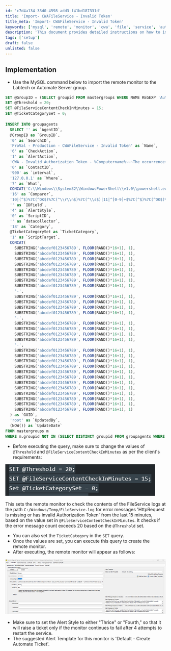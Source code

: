 ```yaml
---
id: 'c7d4a134-33d0-4598-add3-f41bd187331d'
title: 'Import- CWAFileService - Invalid Token'
title_meta: 'Import- CWAFileService - Invalid Token'
keywords: ['mysql', 'remote', 'monitor', 'cwa', 'file', 'service', 'authorization', 'token']
description: 'This document provides detailed instructions on how to implement a remote monitor for the CWA File Service using MySQL. It includes SQL commands to set up the monitor, adjust thresholds, and configure alerts based on specific error messages in the logs. Ensure that the settings are tailored to meet client requirements for effective monitoring and alerting.'
tags: ['setup']
draft: false
unlisted: false
---
```


## Implementation

- Use the MySQL command below to import the remote monitor to the Labtech or Automate Server group.

```sql
SET @GroupID = (SELECT groupid FROM mastergroups WHERE NAME REGEXP 'Automate Server|Labtech Server' AND fullname LIKE 'Service Plans%');
SET @Threshold = 20;
SET @FileServiceContentCheckInMinutes = 15;
SET @TicketCategorySet = 0;

INSERT INTO groupagents 
  SELECT '' as `AgentID`,
  @GroupID as `GroupID`,
  '0' as `SearchID`,
  'ProVal - Production - CWAFileService - Invalid Token' as `Name`,
  '6' as `CheckAction`,
  '1' as `AlertAction`,
  'CWA - Invalid Authorization Token - %Computername%~~~The occurrence(s) of an Invalid Token Authorization error within the logs C:\\Windows\\Temp\\FileService.log is fixed after restarting the CWAFileService.!!!CWA - Invalid Authorization Token - %Computername%~~~The %computername% (Automate) Server is currently reporting an Invalid Token Authorization error within the logs C:\\Windows\\Temp\\FileService.log. The occurrences are %RESULT%. Typically, restarting the CWAFileService resolves this, but we have attempted to restart the service 4 times and the errors persist after every restart.' as `AlertMessage`,
  '0' as `ContactID`,
  '900' as `interval`,
  '127.0.0.1' as `Where`,
  '7' as `What`,
  CONCAT('C:\\Windows\\System32\\WindowsPowerShell\\v1.0\\powershell.exe -ExecutionPolicy Bypass -Command \"$threshold = ', @Threshold, ';$path = ''C:\\Windows\\Temp\\FileService.log''; if (Test-Path $path) { $content = foreach ( $line in $(Get-Content -path $path | Where-Object { $_ -match ''HttpRequest is missing or has invalid Authorization Token'' } ) ) { $line }; $problems = foreach ($err in $content) { if ($err -match '' - (([0-9]{1,2}/){2}[0-9]{4} ([0-9]{1,2}:){2}[0-9]{1,2} [AP]M) -'') { if ([DateTime]$matches[1] -ge (Get-Date).AddMinutes(-', @FileServiceContentCheckInMinutes, ')) {$err} } } if ($problems.count -ge $threshold) { Restart-Service -Name ''CWAFileService'' -Force -ErrorAction SilentlyContinue -WarningAction SilentlyContinue; return $problems.count}}/"') as `DataOut`,
  '16' as `Comparor`,
  '10|(^$)%7C(^OK$)%7C(^\\r\\n$)%7C(^\\s$)|11|^[0-9]+$%7C(^$)%7C(^OK$)%7C(^\\r\\n$)%7C(^\\s$)|10|^[0-9]+$' as `DataIn`,
  '' as `IDField`,
  '4' as `AlertStyle`,
  '0' as `ScriptID`,
  '' as `datacollector`,
  '18' as `Category`,
  @TicketCategorySet as `TicketCategory`,
  '1' as `ScriptTarget`,
  CONCAT(
    SUBSTRING('abcdef0123456789', FLOOR(RAND()*16+1), 1),
    SUBSTRING('abcdef0123456789', FLOOR(RAND()*16+1), 1),
    SUBSTRING('abcdef0123456789', FLOOR(RAND()*16+1), 1),
    SUBSTRING('abcdef0123456789', FLOOR(RAND()*16+1), 1),
    SUBSTRING('abcdef0123456789', FLOOR(RAND()*16+1), 1),
    SUBSTRING('abcdef0123456789', FLOOR(RAND()*16+1), 1),
    SUBSTRING('abcdef0123456789', FLOOR(RAND()*16+1), 1),
    SUBSTRING('abcdef0123456789', FLOOR(RAND()*16+1), 1),
    '-',
    SUBSTRING('abcdef0123456789', FLOOR(RAND()*16+1), 1),
    SUBSTRING('abcdef0123456789', FLOOR(RAND()*16+1), 1),
    SUBSTRING('abcdef0123456789', FLOOR(RAND()*16+1), 1),
    SUBSTRING('abcdef0123456789', FLOOR(RAND()*16+1), 1),
    '-',
    SUBSTRING('abcdef0123456789', FLOOR(RAND()*16+1), 1),
    SUBSTRING('abcdef0123456789', FLOOR(RAND()*16+1), 1),
    SUBSTRING('abcdef0123456789', FLOOR(RAND()*16+1), 1),
    SUBSTRING('abcdef0123456789', FLOOR(RAND()*16+1), 1),
    '-',
    SUBSTRING('abcdef0123456789', FLOOR(RAND()*16+1), 1),
    SUBSTRING('abcdef0123456789', FLOOR(RAND()*16+1), 1),
    SUBSTRING('abcdef0123456789', FLOOR(RAND()*16+1), 1),
    SUBSTRING('abcdef0123456789', FLOOR(RAND()*16+1), 1),
    SUBSTRING('abcdef0123456789', FLOOR(RAND()*16+1), 1),
    SUBSTRING('abcdef0123456789', FLOOR(RAND()*16+1), 1),
    SUBSTRING('abcdef0123456789', FLOOR(RAND()*16+1), 1),
    SUBSTRING('abcdef0123456789', FLOOR(RAND()*16+1), 1),
    SUBSTRING('abcdef0123456789', FLOOR(RAND()*16+1), 1),
    SUBSTRING('abcdef0123456789', FLOOR(RAND()*16+1), 1),
    SUBSTRING('abcdef0123456789', FLOOR(RAND()*16+1), 1),
    SUBSTRING('abcdef0123456789', FLOOR(RAND()*16+1), 1)
  ) as `GUID`,
  'root' as `UpdatedBy`,
  (NOW()) as `UpdateDate`
FROM mastergroups m
WHERE m.groupid NOT IN (SELECT DISTINCT groupid FROM groupagents WHERE `Name` = 'ProVal - Production - CWAFileService - Invalid Token') AND m.groupid = @GroupID;
```

- Before executing the query, make sure to change the values of `@Threshold` and `@FileServiceContentCheckInMinutes` as per the client's requirements:

![Image](../../../static/img/Import--CWAFileService---Invalid-Token/image_1.png)

This sets the remote monitor to check the contents of the FileService logs at the path `C:/Windows/Temp/FileService.log` for error messages 'HttpRequest is missing or has invalid Authorization Token' from the last 15 minutes, based on the value set in `@FileServiceContentCheckInMinutes`. It checks if the error message count exceeds 20 based on the `@Threshold` set.

- You can also set the `TicketCategory` in the `SET` query.
- Once the values are set, you can execute this query to create the remote monitor.
- After executing, the remote monitor will appear as follows:

![Image](../../../static/img/Import--CWAFileService---Invalid-Token/image_2.png)

- Make sure to set the Alert Style to either "Thrice" or "Fourth," so that it will raise a ticket only if the monitor continues to fail after 4 attempts to restart the service.
- The suggested Alert Template for this monitor is 'Default - Create Automate Ticket'.



